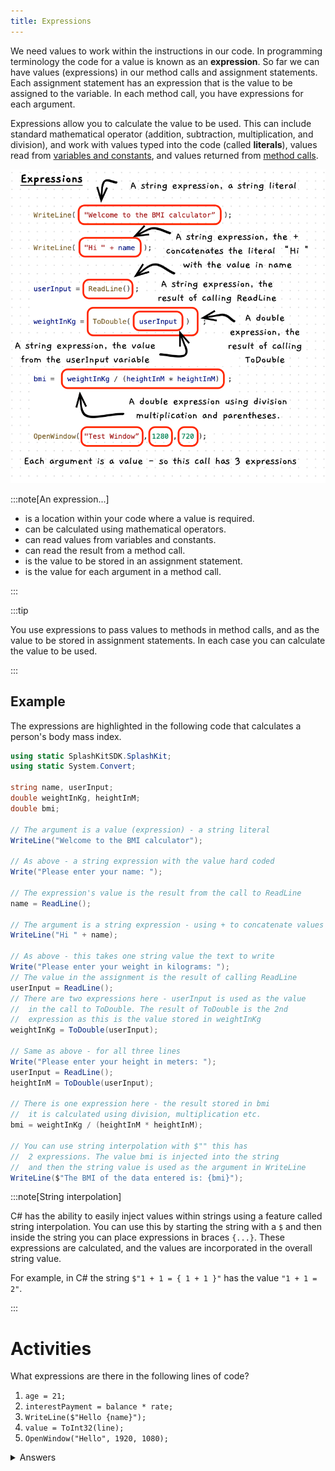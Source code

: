 ```yaml
---
title: Expressions
---
```


We need values to work within the instructions in our code. In programming terminology the code for a value is known as an **expression**. So far we can have values (expressions) in our method calls and assignment statements. Each assignment statement has an expression that is the value to be assigned to the variable. In each method call, you have expressions for each argument.

Expressions allow you to calculate the value to be used. This can include standard mathematical operator (addition, subtraction, multiplication, and division), and work with values typed into the code (called **literals**), values read from [variables and constants](/book/part-1-instructions/1-sequence-and-data/0-panorama/3-variables), and values returned from [method calls](/book/part-1-instructions/1-sequence-and-data/0-panorama/2-method-call).

![An illustration of expressions in code](./images/expression-pano.png)

:::note[An expression...]

- is a location within your code where a value is required.
- can be calculated using mathematical operators.
- can read values from variables and constants.
- can read the result from a method call.
- is the value to be stored in an assignment statement.
- is the value for each argument in a method call.

:::

:::tip

You use expressions to pass values to methods in method calls, and as the value to be stored in assignment statements. In each case you can calculate the value to be used.

:::

## Example

The expressions are highlighted in the following code that calculates a person's body mass index.

```cs
using static SplashKitSDK.SplashKit;
using static System.Convert;

string name, userInput;
double weightInKg, heightInM;
double bmi;

// The argument is a value (expression) - a string literal
WriteLine("Welcome to the BMI calculator");

// As above - a string expression with the value hard coded
Write("Please enter your name: ");

// The expression's value is the result from the call to ReadLine
name = ReadLine();

// The argument is a string expression - using + to concatenate values
WriteLine("Hi " + name);

// As above - this takes one string value the text to write
Write("Please enter your weight in kilograms: ");
// The value in the assignment is the result of calling ReadLine
userInput = ReadLine();
// There are two expressions here - userInput is used as the value
//  in the call to ToDouble. The result of ToDouble is the 2nd
//  expression as this is the value stored in weightInKg
weightInKg = ToDouble(userInput);

// Same as above - for all three lines
Write("Please enter your height in meters: ");
userInput = ReadLine();
heightInM = ToDouble(userInput);

// There is one expression here - the result stored in bmi
//  it is calculated using division, multiplication etc.
bmi = weightInKg / (heightInM * heightInM);

// You can use string interpolation with $"" this has
//  2 expressions. The value bmi is injected into the string
//  and then the string value is used as the argument in WriteLine
WriteLine($"The BMI of the data entered is: {bmi}");
```

:::note[String interpolation]

C# has the ability to easily inject values within strings using a feature called string interpolation. You can use this by starting the string with a `$` and then inside the string you can place expressions in braces `{...}`. These expressions are calculated, and the values are incorporated in the overall string value.

For example, in C# the string `$"1 + 1 = { 1 + 1 }"` has the value `"1 + 1 = 2"`.

:::

# Activities

What expressions are there in the following lines of code?

1. `age = 21;`
2. `interestPayment = balance * rate;`
3. `WriteLine($"Hello {name}");`
4. `value = ToInt32(line);`
5. `OpenWindow("Hello", 1920, 1080);`

<details>
  <summary role="button">Answers</summary>
  <ul>
    <li><strong>1: </strong>There is one expression - the value 21</li>
    <li><strong>2: </strong>There is one expression - balance * rate</li>
    <li><strong>3: </strong>There are two expressions - name and "Hello {name}"</li>
    <li><strong>4: </strong>There are two expressions - line, and the result of calling ToInt32.</li>
    <li><strong>5: </strong>There are three expressions - "Hello", 1920, and 1080. Each of these is an argument in the OpenWindow method call.</li>
  </ul>
</details>
